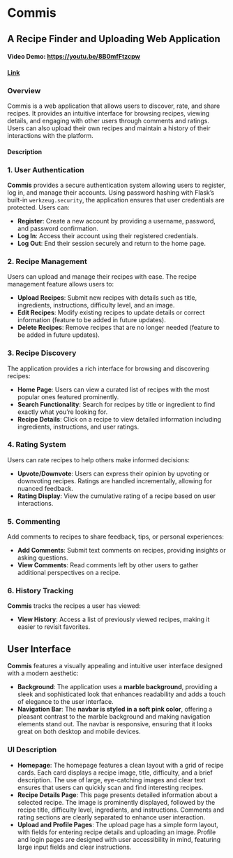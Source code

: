 # Commis
## A Recipe Finder and Uploading Web Application
#### Video Demo: <https://youtu.be/8B0mfFtzcpw>
#### [Link](https://github.com/mmf7992/CS50x-Final-Project-Commis-/blob/main/templates/login.html)

### Overview
Commis is a web application that allows users to discover, rate, and share recipes. It provides an intuitive interface for browsing recipes, viewing details, and engaging with other users through comments and ratings. Users can also upload their own recipes and maintain a history of their interactions with the platform.

#### Description
### 1. User Authentication

**Commis** provides a secure authentication system allowing users to register, log in, and manage their accounts. Using password hashing with Flask’s built-in `werkzeug.security`, the application ensures that user credentials are protected. Users can:

- **Register**: Create a new account by providing a username, password, and password confirmation.
- **Log In**: Access their account using their registered credentials.
- **Log Out**: End their session securely and return to the home page.

### 2. Recipe Management

Users can upload and manage their recipes with ease. The recipe management feature allows users to:

- **Upload Recipes**: Submit new recipes with details such as title, ingredients, instructions, difficulty level, and an image.
- **Edit Recipes**: Modify existing recipes to update details or correct information (feature to be added in future updates).
- **Delete Recipes**: Remove recipes that are no longer needed (feature to be added in future updates).

### 3. Recipe Discovery

The application provides a rich interface for browsing and discovering recipes:

- **Home Page**: Users can view a curated list of recipes with the most popular ones featured prominently.
- **Search Functionality**: Search for recipes by title or ingredient to find exactly what you’re looking for.
- **Recipe Details**: Click on a recipe to view detailed information including ingredients, instructions, and user ratings.

### 4. Rating System

Users can rate recipes to help others make informed decisions:

- **Upvote/Downvote**: Users can express their opinion by upvoting or downvoting recipes. Ratings are handled incrementally, allowing for nuanced feedback.
- **Rating Display**: View the cumulative rating of a recipe based on user interactions.

### 5. Commenting

Add comments to recipes to share feedback, tips, or personal experiences:

- **Add Comments**: Submit text comments on recipes, providing insights or asking questions.
- **View Comments**: Read comments left by other users to gather additional perspectives on a recipe.

### 6. History Tracking

**Commis** tracks the recipes a user has viewed:

- **View History**: Access a list of previously viewed recipes, making it easier to revisit favorites.

## User Interface

**Commis** features a visually appealing and intuitive user interface designed with a modern aesthetic:

- **Background**: The application uses a **marble background**, providing a sleek and sophisticated look that enhances readability and adds a touch of elegance to the user interface.
- **Navigation Bar**: The **navbar is styled in a soft pink color**, offering a pleasant contrast to the marble background and making navigation elements stand out. The navbar is responsive, ensuring that it looks great on both desktop and mobile devices.

### UI Description

- **Homepage**: The homepage features a clean layout with a grid of recipe cards. Each card displays a recipe image, title, difficulty, and a brief description. The use of large, eye-catching images and clear text ensures that users can quickly scan and find interesting recipes.
- **Recipe Details Page**: This page presents detailed information about a selected recipe. The image is prominently displayed, followed by the recipe title, difficulty level, ingredients, and instructions. Comments and rating sections are clearly separated to enhance user interaction.
- **Upload and Profile Pages**: The upload page has a simple form layout, with fields for entering recipe details and uploading an image. Profile and login pages are designed with user accessibility in mind, featuring large input fields and clear instructions.


